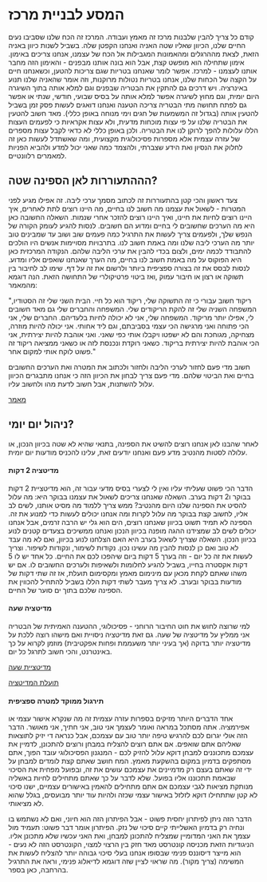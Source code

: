 המסע לבניית מרכז
======

קודם כל צריך להבין שלבנות מרכז זה מאמץ ועבודה. המרכז זה הכח שלנו שסביבו נעים החיים שלנו, הכיוון שאליו שטה האניה ואנחנו הקפטן שלה. בשביל לשנות כיוון באניה הזאת, לצאת מההרגלים ומהאמונות המגבילות אל הכח של עצמנו, אנחנו צריכים באימון. אימון שתחילה הוא מופשט קצת, אבל הוא בונה אותנו מבפנים - והאימון הזה מחבר אותנו לעצמנו - למרכז. אפשר לומר שאנחנו בטריות שגם צריכות להטען, וכשאנחנו חיים על הקצה של הכחות שלנו, אנחנו בטריות נטולות מרוקנות, וזה אומר שהאניה שלנו תנוע באינרציה. ויש דרכים גם להתקין את הבטריה שבפנים וגם למלא אותה בתוך השיגרה היום יומית, וגם מחוץ לשיגרה אפשר למלא אותה על בסיס שבועי, חודשי, שנתי או אפשר גם לפתח תחושה מתי הבטריה צריכה הטענה ואנחנו דואגים לעשות פסק זמן בשביל להטעין אותה (בגדול זה המשמעות של חגים וימי מנוחה באופן כללי). מאד חשוב להטעין את הבטריה שלנו על פי עצות מוכחות מדעית, ולא עצות אקראיות כי לפעמים העצות הללו עלולות להפך לרוקן לנו את הבטריה. ולכן באופן כללי לא כדאי לקבל עצות מספרים של עזרה עצמית אלא מספרות פסיכולוגית מקצועית, ומה שאשתדל לעשות כאן זה לחלוק את הנסיון ואת הידע שצברתי, ולהצמד כמה שאני יכול למדע ולהביא הפניות למאמרים רלוונטיים. 

## הההתעוררות לאן הספינה שטה? 

צעד ראשון והכי קטן בהתעוררות זה לכתוב מסמך ערכי ליבה. זה אפילו מגיע לפני המטרות - לשאול את עצמנו מה חשוב לנו בחיים, מה היינו רוצים לתת לאחרים, איך היינו רוצים לחיות את חיינו, ואיך היינו רוצים להזכר אחרי שנמות. השאלה החשובה כאן היא מה הערכים שחשובים לי בחיים ומדוע הם חשובים. לנסות להגיע לעומק הקורה של הנפש שלך, ולפעמים צריך לעשות את התרגיל כמה פעמים שוב ושוב עד שמבינים טוב יותר מה הערכי ליבה שלנו ומה באמת חשוב לנו. בתרבויות מסויימות אנשים היו הולכים להתבודד לכמה ימים, ולצום בכדי להבין את ערכי הליבה שלהם. הנקודה המרכזית כאן היא הפוקוס על מה באמת חשוב לנו בחיים, מה הערך שאנחנו שואפים אליו ומדוע. לנסות לבסס את זה בצורה ספציפית ביותר ולרשום את זה על דף. שימו לב לחיבור בין תשוקה או רצון או חיבור עמוק ,ואז ביטוי פרטיקולרי של התחושה הזאת. הנה דוגמא מהמאמר:

"ריקוד חשוב עבורי כי זה התשוקה שלי, ריקוד הוא כל חיי. הבית השני שלי זה הסטודיו, המשפחה השניה שלי זה להקת הריקודים שלי. המשפחה והחברים שלי גם מאד חשובים לי, אפילו יותר מריקוד. המשפחה שלי, אני לא יכולה לחיות בלעדיהם. החברים שלי, אני הכי פתוחה ואני מרגישה הכי עצמי בסביבתם, וגם ליד אחותי. אני יכולה להיות מוזרה, מצחיקה, מגוחכת והם לא ישפטו ויקבלו אותי כפי שאני. ואני אוהבת להיות יצירתית, אני הכי אוהבת להיות יצירתית בריקוד. כשאני רוקדת ונכנסת לזה או כשאני ממציאה ריקוד  זה פשוט לוקח אותי למקום אחר." 

חשוב מדי פעם לחזור לערכי הליבה ולחזור ולכתוב את המטרה ואת הערכים החשובים בחיים ואת הביטוי שלהם. מדי פעם צריך לבחון את הכיוון הזה כי אנחנו מתבגרים הכיוון עלול להשתנות, אבל חשוב לדעת מהו ולחשוב עליו. 

[מאמר](https://www.ncbi.nlm.nih.gov/pubmed/24405362)

## ניהול יום יומי? 

לאחר שהבנו לאן אנחנו רוצים להשיט את הספינה, בתנאי שהיא לא שטה בכיוון הנכון, או עלולה לסטות מהנטיב מדע פעם ואנחנו יודעים זאת, עלינו להכניס מודעות יום יומית. 

#### מדיטציה 2 דקות

הדבר הכי פשוט שעליתי עליו ואין לי לצערי בסיס מדעי עבור זה, הוא מדיטציית 2 דקות בבוקר ו2 דקות בערב. השאלה שאנחנו צריכים לשאול את עצמנו בבוקר היא: מה עלול להסיט את הספינה שלנו היום מהנטיב? ממש צריך ללמוד מה מסיט אותנו, לשים לב אליו, לחשוב קצת בבוקר מה עלול לקרות ומה אנחנו יכולים לעשות כדי למנוע את זה. הספינה לא תמיד תשוט בכיוון שאנחנו רוצים, הים הוא גלי יש הרבה זרמים, אבל אנחנו יכולים לשים לב שמצידנו ההגה מופנה בכיוון הנכון ואנחנו ממשיכים בצעדים קטנים לנוע בכיוון הנכון. השאלה שצריך לשאול בערב היא האם הצלחנו לנוע בכיוון, ואם לא מה עבד לא טוב ואם כן לנסות להבין מה עשינו נכון. נקודות לשימור, ונקודות לשיפור. וצריך לעשות את זה כל יום - וזה בערך 5 דקות ביום שיהפכו לכם את החיים. כל אחד יש לו 5 דקות אקסטרה בחייו, בשביל להגיע לחלומות ולשאיפות ולערכים החשובים לו. אם יש משהו שאתם לקחת מכאן עם מינימום מאמץ ומקסימום תועלת, אז זה שתי דקות של מודעות בבוקר ובערב. לא צריך מעבר לשתי דקות הללו בשביל להתחיל להכווין את הספינה שלכם בתוך ים סוער של החיים. 

#### מדיטציה שעה 

למי שרוצה לחוש את חוט החיבור הרוחני - פסיכולוגי, ההטענה האמיתית של הבטריה אני ממליץ על מדיטציה של שעה. גם זאת מדיטציה ניסויית ואם מישהו רוצה ללכת על מדיטציה יותר בדוקה (אך בעיני יותר משעממת ופחות אפקטיבית) מוזמן לקרוא על כך באינטרנט, והכי חשוב לתרגל כל יום.

[מדיטציית שעה](../../practices/hour_meditation.md)

[תועלת המדיטציה](https://liveanddare.com/benefits-of-meditation/)

#### תירגול ממוקד למטרה ספציפית

אחד הדברים היותר מזיקים בספרות עזרה עצמית זה מה שנקרא אישור עצמי או אפירמציה. אתה מסתכל במראה ואומר לעצמך אני טוב, אני חתיך, אני מאושר. הדבר הזה אולי יגרום לכם להרגיש טיפה יותר טוב עם עצמכם, אבל כנראה די יזיק לתוצאות שאליהם אתם שואפים. אם אתם רוצים להצליח במבחן ורוצים להתכונן, לדמיין את עצמכם מתכוננים למבחן דוקא עלול להזיק לכם - המנגנון הפסיכולוגי עובד הפוך, אתם מסתפקים בדמיון במקום בהשקעת מאמץ. המח חושב שאתם קצת לומדים למבחן על ידי זה שאתם בעצם רק מדמיינים את עצמכם עושים את זה, ובפועל מפחית את הסיכוי שבאמת תתכוננו אליו בפועל. שלא לדבר על כך שאתם מתחילים לחיות באשליה מנותקת מציאות לגבי עצמכם אם אתם מתחילים להאמין באישורים עצמיים, ישנו סיכוי לא קטן שתתחילו דוקא לזלזל באישור עצמי שכזה ולהיות עוד יותר מבועסים, בגלל שהוא לא מציאותי. 

הדבר הזה ניתן לפיתרון יחסית פשוט - אבל הפיתרון הזה הוא חיוני, ואם לא נשתמש בו ונחיה רק בדמיון האשלייתי קיים סיכוי של נזק. הפיתרון אומר דבר פשוט: תעמיד מול עצמך את האני המדומיין שמצליח להתכונן למבחן, ואת האני עכשיו שלא מתכונן אליו. הניגודיות הזאת מכניסה קונטרסט מאד חזק בין הרצוי למצוי, הקונטרסט הזה לא נעים - הוא מייצר דיסוננס פנימי שבסופו אנחנו בעלי סיכוי גבוהה יותר להצליח לעשות את המשימה (צריך מקור). מה שראוי לציין שזה דוגמא לדיאלוג פנימי, וראה את התרגיל בהרחבה, כאן בספר. 
